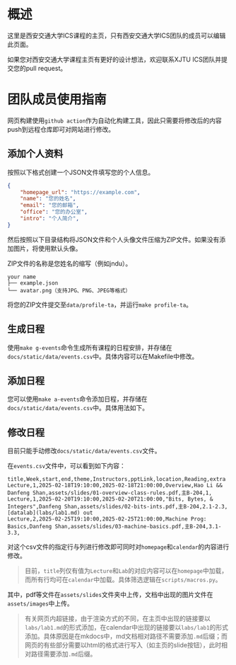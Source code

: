 # 概述  

这里是西安交通大学ICS课程的主页，只有西安交通大学ICS团队的成员可以编辑此页面。  

如果您对西安交通大学课程主页有更好的设计想法，欢迎联系XJTU ICS团队并提交您的pull request。

# 团队成员使用指南

网页构建使用`github action`作为自动化构建工具，因此只需要将修改后的内容push到远程仓库即可对网站进行修改。

## 添加个人资料  

按照以下格式创建一个JSON文件填写您的个人信息。  

```json  
{  
    "homepage_url": "https://example.com",  
    "name": "您的姓名",  
    "email": "您的邮箱",  
    "office": "您的办公室",  
    "intro": "个人简介",  
}  
```  

然后按照以下目录结构将JSON文件和个人头像文件压缩为ZIP文件。如果没有添加图片，将使用默认头像。  

ZIP文件的名称是您姓名的缩写（例如jndu）。  

```
your name
├── example.json  
└── avatar.png（支持JPG、PNG、JPEG等格式）  
```  

将您的ZIP文件提交至`data/profile-ta`，并运行`make profile-ta`。  

## 生成日程  

使用`make g-events`命令生成所有课程的日程安排，并存储在`docs/static/data/events.csv`中。具体内容可以在Makefile中修改。  

## 添加日程  

您可以使用`make a-events`命令添加日程，并存储在`docs/static/data/events.csv`中。具体用法如下。  

## 修改日程  

目前只能手动修改`docs/static/data/events.csv`文件。

在`events.csv`文件中，可以看到如下内容：

```
title,Week,start,end,theme,Instructors,pptLink,location,Reading,extra
Lecture,1,2025-02-18T19:10:00,2025-02-18T21:00:00,Overview,Hao Li && Danfeng Shan,assets/slides/01-overview-class-rules.pdf,主B-204,1,
Lecture,1,2025-02-20T19:10:00,2025-02-20T21:00:00,"Bits, Bytes, & Integers",Danfeng Shan,assets/slides/02-bits-ints.pdf,主B-204,2.1-2.3,[datalab](labs/lab1.md) out
Lecture,2,2025-02-25T19:10:00,2025-02-25T21:00:00,Machine Prog: Basics,Danfeng Shan,assets/slides/03-machine-basics.pdf,主B-204,3.1-3.3,
```
对这个csv文件的指定行与列进行修改即可同时对`homepage`和`calendar`的内容进行修改。

> 目前，`title`列仅有值为`Lecture`和`Lab`的对应内容可以在`homepage`中加载，而所有行均可在`calendar`中加载。具体筛选逻辑在`scripts/macros.py`。

其中，pdf等文件在`assets/slides`文件夹中上传，文档中出现的图片文件在`assets/images`中上传。

> 有关网页内超链接，由于渲染方式的不同，在主页中出现的链接要以`labs/lab1.md`的形式添加，在calendar中出现的链接要以`labs/lab1`的形式添加。具体原因是在mkdocs中，md文档相对路径不需要添加`.md`后缀；而网页的有些部分需要以html的格式进行写入（如主页的slide按钮），此时相对路径需要添加`.md`后缀。

